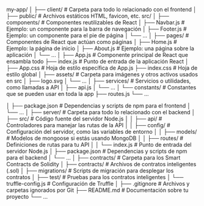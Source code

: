 my-app/
│
├── client/             # Carpeta para todo lo relacionado con el frontend
│   ├── public/         # Archivos estáticos HTML, favicon, etc.
    src/
    │
    ├── components/         # Componentes reutilizables de React
    │   ├── Navbar.js       # Ejemplo: un componente para la barra de navegación
    │   ├── Footer.js       # Ejemplo: un componente para el pie de página
    │   └── ...
    │
    ├── pages/              # Componentes de React que actúan como páginas
    │   ├── Home.js         # Ejemplo: la página de inicio
    │   ├── About.js        # Ejemplo: una página sobre la aplicación
    │   └── ...
    │
    ├── App.js              # Componente principal de React que ensambla todo
    ├── index.js            # Punto de entrada de la aplicación React
    │
    ├── App.css             # Hoja de estilo específica de App.js
    ├── index.css           # Hoja de estilo global
    │
    ├── assets/             # Carpeta para imágenes y otros activos usados en src
    │   ├── logo.svg
    │   └── ...
    │
    ├── services/           # Servicios o utilidades, como llamadas a API
    │   ├── api.js
    │   └── ...
    │
    └── constants/          # Constantes que se pueden usar en toda la app
        ├── routes.js
        └── ...

│   ├── package.json    # Dependencias y scripts de npm para el frontend
│   └── ...
│
├── server/             # Carpeta para todo lo relacionado con el backend
│   ├── src/            # Código fuente del servidor Node.js
│   │   ├── api/        # Controladores para manejar las rutas de la API
│   │   ├── config/     # Configuración del servidor, como las variables de entorno
│   │   ├── models/     # Modelos de mongoose si estás usando MongoDB
│   │   ├── routes/     # Definiciones de rutas para tu API
│   │   └── index.js    # Punto de entrada del servidor Node.js
│   ├── package.json    # Dependencias y scripts de npm para el backend
│   └── ...
│
├── contracts/          # Carpeta para los Smart Contracts de Solidity
│   ├── contracts/      # Archivos de contratos inteligentes (.sol)
│   ├── migrations/     # Scripts de migración para desplegar los contratos
│   ├── test/           # Pruebas para los contratos inteligentes
│   └── truffle-config.js # Configuración de Truffle
│
├── .gitignore          # Archivos y carpetas ignorados por Git
├── README.md           # Documentación sobre tu proyecto
└── ...
